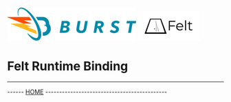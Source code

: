 ![Burst](../../../../../../../../documentation/burst_h_small.png "")
![](../../../../../../../doc/felt_small.png "")

# Felt Runtime Binding

---
------ [HOME](../../../../../../../../../readme.md) --------------------------------------------

